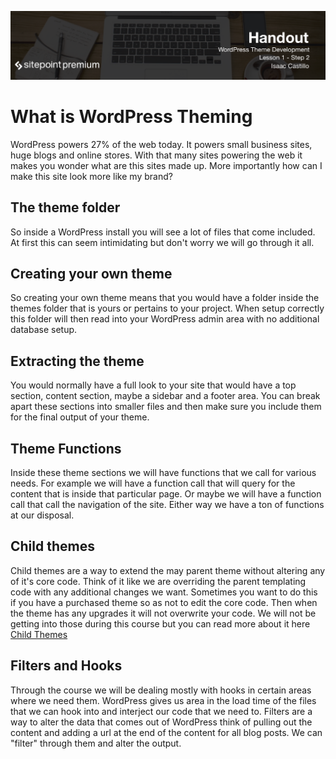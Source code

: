 ![](headings/1.2.png)

# What is WordPress Theming

WordPress powers 27% of the web today. It powers small business sites, huge blogs and online stores. With that many sites powering the web it makes you wonder what are this sites made up. More importantly how can I make this site look more like my brand?

## The theme folder

So inside a WordPress install you will see a lot of files that come included. At first this can seem intimidating but don't worry we will go through it all.

## Creating your own theme

So creating your own theme means that you would have a folder inside the themes folder that is yours or pertains to your project. When setup correctly this folder will then read into your WordPress admin area with no additional database setup.

## Extracting the theme

You would normally have a full look to your site that would have a top section, content section, maybe a sidebar and a footer area. You can break apart these sections into smaller files and then make sure you include them for the final output of your theme.

## Theme Functions

Inside these theme sections we will have functions that we call for various needs. For example we will have a function call that will query for the content that is inside that particular page. Or maybe we will have a function call that call the navigation of the site. Either way we have a ton of functions at our disposal.

## Child themes

Child themes are a way to extend the may parent theme without altering any of it's core code. Think of it like we are overriding the parent templating code with any additional changes we want. Sometimes you want to do this if you have a purchased theme so as not to edit the core code. Then when the theme has any upgrades it will not overwrite your code. We will not be getting into those during this course but you can read more about it here  [Child Themes](https://developer.wordpress.org/themes/advanced-topics/child-themes/)

## Filters and Hooks

Through the course we will be dealing mostly with hooks in certain areas where we need them. WordPress gives us area in the load time of the files that we can hook into and interject our code that we need to. Filters are a way to alter the data that comes out of WordPress think of pulling out the content and adding a url at the end of the content for all blog posts. We can "filter" through them and alter the output.

